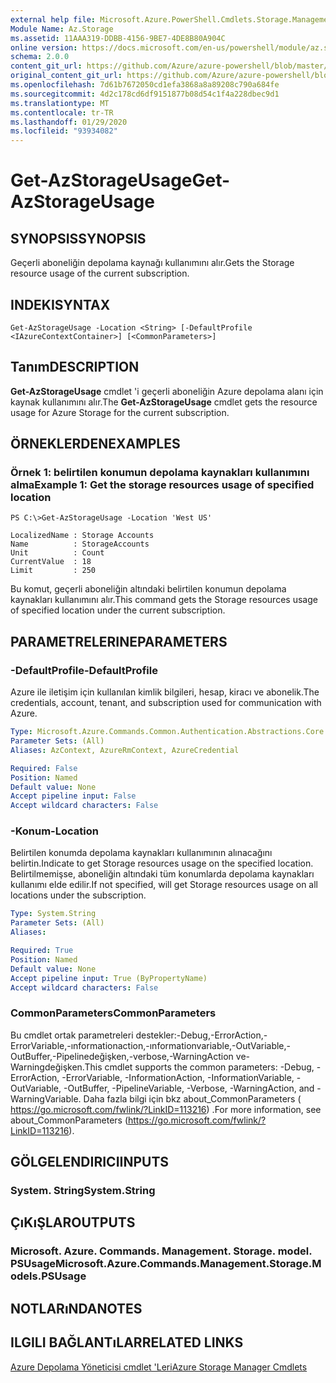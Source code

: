 ```yaml
---
external help file: Microsoft.Azure.PowerShell.Cmdlets.Storage.Management.dll-Help.xml
Module Name: Az.Storage
ms.assetid: 11AAA319-DDBB-4156-9BE7-4DE8B80A904C
online version: https://docs.microsoft.com/en-us/powershell/module/az.storage/get-azstorageusage
schema: 2.0.0
content_git_url: https://github.com/Azure/azure-powershell/blob/master/src/Storage/Storage.Management/help/Get-AzStorageUsage.md
original_content_git_url: https://github.com/Azure/azure-powershell/blob/master/src/Storage/Storage.Management/help/Get-AzStorageUsage.md
ms.openlocfilehash: 7d61b7672050cd1efa3868a8a89208c790a684fe
ms.sourcegitcommit: 4d2c178cd6df9151877b08d54c1f4a228dbec9d1
ms.translationtype: MT
ms.contentlocale: tr-TR
ms.lasthandoff: 01/29/2020
ms.locfileid: "93934082"
---
```

# <span data-ttu-id="eca07-101">Get-AzStorageUsage</span><span class="sxs-lookup"><span data-stu-id="eca07-101">Get-AzStorageUsage</span></span>

## <span data-ttu-id="eca07-102">SYNOPSIS</span><span class="sxs-lookup"><span data-stu-id="eca07-102">SYNOPSIS</span></span>
<span data-ttu-id="eca07-103">Geçerli aboneliğin depolama kaynağı kullanımını alır.</span><span class="sxs-lookup"><span data-stu-id="eca07-103">Gets the Storage resource usage of the current subscription.</span></span>

## <span data-ttu-id="eca07-104">INDEKI</span><span class="sxs-lookup"><span data-stu-id="eca07-104">SYNTAX</span></span>

```
Get-AzStorageUsage -Location <String> [-DefaultProfile <IAzureContextContainer>] [<CommonParameters>]
```

## <span data-ttu-id="eca07-105">Tanım</span><span class="sxs-lookup"><span data-stu-id="eca07-105">DESCRIPTION</span></span>
<span data-ttu-id="eca07-106">**Get-AzStorageUsage** cmdlet 'i geçerli aboneliğin Azure depolama alanı için kaynak kullanımını alır.</span><span class="sxs-lookup"><span data-stu-id="eca07-106">The **Get-AzStorageUsage** cmdlet gets the resource usage for Azure Storage for the current subscription.</span></span>

## <span data-ttu-id="eca07-107">ÖRNEKLERDEN</span><span class="sxs-lookup"><span data-stu-id="eca07-107">EXAMPLES</span></span>

### <span data-ttu-id="eca07-108">Örnek 1: belirtilen konumun depolama kaynakları kullanımını alma</span><span class="sxs-lookup"><span data-stu-id="eca07-108">Example 1: Get the storage resources usage of specified location</span></span>
```
PS C:\>Get-AzStorageUsage -Location 'West US'

LocalizedName : Storage Accounts
Name          : StorageAccounts
Unit          : Count
CurrentValue  : 18
Limit         : 250
```

<span data-ttu-id="eca07-109">Bu komut, geçerli aboneliğin altındaki belirtilen konumun depolama kaynakları kullanımını alır.</span><span class="sxs-lookup"><span data-stu-id="eca07-109">This command gets the Storage resources usage of specified location under the current subscription.</span></span>

## <span data-ttu-id="eca07-110">PARAMETRELERINE</span><span class="sxs-lookup"><span data-stu-id="eca07-110">PARAMETERS</span></span>

### <span data-ttu-id="eca07-111">-DefaultProfile</span><span class="sxs-lookup"><span data-stu-id="eca07-111">-DefaultProfile</span></span>
<span data-ttu-id="eca07-112">Azure ile iletişim için kullanılan kimlik bilgileri, hesap, kiracı ve abonelik.</span><span class="sxs-lookup"><span data-stu-id="eca07-112">The credentials, account, tenant, and subscription used for communication with Azure.</span></span>

```yaml
Type: Microsoft.Azure.Commands.Common.Authentication.Abstractions.Core.IAzureContextContainer
Parameter Sets: (All)
Aliases: AzContext, AzureRmContext, AzureCredential

Required: False
Position: Named
Default value: None
Accept pipeline input: False
Accept wildcard characters: False
```

### <span data-ttu-id="eca07-113">-Konum</span><span class="sxs-lookup"><span data-stu-id="eca07-113">-Location</span></span>
<span data-ttu-id="eca07-114">Belirtilen konumda depolama kaynakları kullanımının alınacağını belirtin.</span><span class="sxs-lookup"><span data-stu-id="eca07-114">Indicate to get Storage resources usage on the specified location.</span></span>
<span data-ttu-id="eca07-115">Belirtilmemişse, aboneliğin altındaki tüm konumlarda depolama kaynakları kullanımı elde edilir.</span><span class="sxs-lookup"><span data-stu-id="eca07-115">If not specified, will get Storage resources usage on all locations under the subscription.</span></span>

```yaml
Type: System.String
Parameter Sets: (All)
Aliases:

Required: True
Position: Named
Default value: None
Accept pipeline input: True (ByPropertyName)
Accept wildcard characters: False
```

### <span data-ttu-id="eca07-116">CommonParameters</span><span class="sxs-lookup"><span data-stu-id="eca07-116">CommonParameters</span></span>
<span data-ttu-id="eca07-117">Bu cmdlet ortak parametreleri destekler:-Debug,-ErrorAction,-ErrorVariable,-ınformationaction,-ınformationvariable,-OutVariable,-OutBuffer,-Pipelinedeğişken,-verbose,-WarningAction ve-Warningdeğişken.</span><span class="sxs-lookup"><span data-stu-id="eca07-117">This cmdlet supports the common parameters: -Debug, -ErrorAction, -ErrorVariable, -InformationAction, -InformationVariable, -OutVariable, -OutBuffer, -PipelineVariable, -Verbose, -WarningAction, and -WarningVariable.</span></span> <span data-ttu-id="eca07-118">Daha fazla bilgi için bkz about_CommonParameters ( https://go.microsoft.com/fwlink/?LinkID=113216) .</span><span class="sxs-lookup"><span data-stu-id="eca07-118">For more information, see about_CommonParameters (https://go.microsoft.com/fwlink/?LinkID=113216).</span></span>

## <span data-ttu-id="eca07-119">GÖLGELENDIRICI</span><span class="sxs-lookup"><span data-stu-id="eca07-119">INPUTS</span></span>

### <span data-ttu-id="eca07-120">System. String</span><span class="sxs-lookup"><span data-stu-id="eca07-120">System.String</span></span>

## <span data-ttu-id="eca07-121">ÇıKıŞLAR</span><span class="sxs-lookup"><span data-stu-id="eca07-121">OUTPUTS</span></span>

### <span data-ttu-id="eca07-122">Microsoft. Azure. Commands. Management. Storage. model. PSUsage</span><span class="sxs-lookup"><span data-stu-id="eca07-122">Microsoft.Azure.Commands.Management.Storage.Models.PSUsage</span></span>

## <span data-ttu-id="eca07-123">NOTLARıNDA</span><span class="sxs-lookup"><span data-stu-id="eca07-123">NOTES</span></span>

## <span data-ttu-id="eca07-124">ILGILI BAĞLANTıLAR</span><span class="sxs-lookup"><span data-stu-id="eca07-124">RELATED LINKS</span></span>

[<span data-ttu-id="eca07-125">Azure Depolama Yöneticisi cmdlet 'Leri</span><span class="sxs-lookup"><span data-stu-id="eca07-125">Azure Storage Manager Cmdlets</span></span>](./Az.Storage.md)


